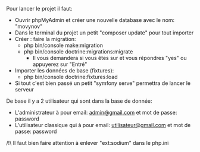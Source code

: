 Pour lancer le projet il faut:
  - Ouvrir phpMyAdmin et créer une nouvelle database avec le nom: "movynov"
  - Dans le terminal du projet un petit "composer update" pour tout importer
  - Créer : faire la migration:
      - php bin/console make:migration
      - php bin/console doctrine:migrations:migrate
          - Il vous demandera si vous êtes sur et vous répondres "yes" ou appuyerez sur "Entré"
  - Importer les données de base (fixtures):
      - php bin/console doctrine:fixtures:load 
  - Si tout c'est bien passé un petit "symfony serve" permettra de lancer le serveur

De base il y a 2 utilisateur qui sont dans la base de donnée:
  - L'administrateur à pour email: admin@gmail.com et mot de passe: password
  - L'utilisateur classique qui à pour email: utilisateur@gmail.com et mot de passe: password


/!\ Il faut bien faire attention à enlever "ext:sodium" dans le php.ini
